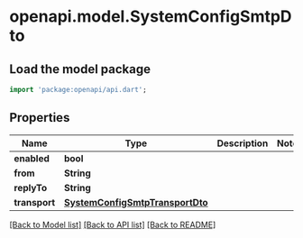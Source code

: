 # openapi.model.SystemConfigSmtpDto

## Load the model package
```dart
import 'package:openapi/api.dart';
```

## Properties
Name | Type | Description | Notes
------------ | ------------- | ------------- | -------------
**enabled** | **bool** |  | 
**from** | **String** |  | 
**replyTo** | **String** |  | 
**transport** | [**SystemConfigSmtpTransportDto**](SystemConfigSmtpTransportDto.md) |  | 

[[Back to Model list]](../README.md#documentation-for-models) [[Back to API list]](../README.md#documentation-for-api-endpoints) [[Back to README]](../README.md)


